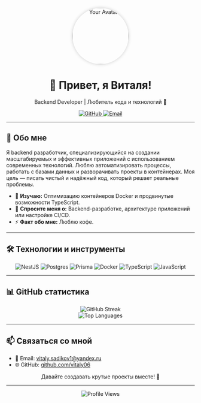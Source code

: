 <div align="center">
  <img src="https://media2.giphy.com/media/v1.Y2lkPTc5MGI3NjExZm8xdGVsbWpxMTJzdHF3ZHFwNGk3YmcxNWNjZW02cjZnNDQyM2F4YiZlcD12MV9pbnRlcm5hbF9naWZfYnlfaWQmY3Q9Zw/qgQUggAC3Pfv687qPC/giphy.gif" alt="Your Avatar" width="150" style="border-radius: 50%; box-shadow: 0 0 10px rgba(0,0,0,0.2);"/>

  <h1>👋 Привет, я Виталя!</h1>
  <p>Backend Developer | Любитель кода и технологий 🚀</p>

  <p>
    <a href="https://github.com/vitaly06">
      <img src="https://img.shields.io/badge/GitHub-181717?style=for-the-badge&logo=github&logoColor=white" alt="GitHub"/>
    </a>
    <a href="mailto:vitaly.sadikov1@yandex.ru">
      <img src="https://img.shields.io/badge/Email-D14836?style=for-the-badge&logo=gmail&logoColor=white" alt="Email"/>
    </a>
  </p>
</div>

---

## 🌟 Обо мне
Я backend разработчик, специализирующийся на создании масштабируемых и эффективных приложений с использованием современных технологий. Люблю автоматизировать процессы, работать с базами данных и разворачивать проекты в контейнерах. Моя цель — писать чистый и надёжный код, который решает реальные проблемы.

- 🌱 **Изучаю:** Оптимизацию контейнеров Docker и продвинутые возможности TypeScript.
- 💬 **Спросите меня о:** Backend-разработке, архитектуре приложений или настройке CI/CD.
- ⚡ **Факт обо мне:** Люблю кофе.

---

## 🛠️ Технологии и инструменты
<div align="center">
  <img src="https://img.shields.io/badge/NestJS-E0234E?style=flat-square&logo=nestjs&logoColor=white" alt="NestJS"/>
  <img src="https://img.shields.io/badge/PostgreSQL-336791?style=flat-square&logo=postgresql&logoColor=white" alt="Postgres"/>
  <img src="https://img.shields.io/badge/Prisma-2D3748?style=flat-square&logo=prisma&logoColor=white" alt="Prisma"/>
  <img src="https://img.shields.io/badge/Docker-2496ED?style=flat-square&logo=docker&logoColor=white" alt="Docker"/>
  <img src="https://img.shields.io/badge/TypeScript-3178C6?style=flat-square&logo=typescript&logoColor=white" alt="TypeScript"/>
  <img src="https://img.shields.io/badge/JavaScript-F7DF1E?style=flat-square&logo=javascript&logoColor=black" alt="JavaScript"/>
</div>


---

## 📊 GitHub статистика
<div align="center">
  <picture>
    <source media="(prefers-color-scheme: dark)" srcset="https://github-readme-streak-stats-wheat-delta.vercel.app?user=vitaly06&theme=tokyonight&hide_border=true">
    <source media="(prefers-color-scheme: light)" srcset="https://github-readme-streak-stats-wheat-delta.vercel.app?user=vitaly06&theme=default&hide_border=true">
    <img alt="GitHub Streak" src="https://github-readme-streak-stats-wheat-delta.vercel.app?user=vitaly06&theme=default&hide_border=true">
  </picture>
  <br> 
  <img src="https://github-readme-stats.vercel.app/api/top-langs/?username=vitaly06&layout=compact&theme=radical" alt="Top Languages"/>
</div>

---

## 📫 Связаться со мной
- 📧 Email: [vitaly.sadikov1@yandex.ru](mailto:vitaly.sadikov1@yandex.ru)
- 🌐 GitHub: [github.com/vitaly06](https://github.com/vitaly06)

<div align="center">
  <p>Давайте создавать крутые проекты вместе! 🚀</p>
</div>

---

<div align="center">
  <img src="https://komarev.com/ghpvc/?username=vitaly06&style=flat-square&color=blue" alt="Profile Views"/>
</div>
